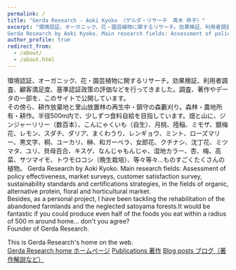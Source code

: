 ```yaml
---
permalink: /
title: "Gerda Research - Aoki Kyoko （ゲルダ・リサーチ　青木 恭子）"
excerpt: "環境認証、オーガニック、花・園芸植物に関するリサーチ。効果検証、利用者調査、顧客満足度、基準認証政策の評価などを行ってきました。調査、著作やデータの一部を、このサイトで公開しています。その傍ら、耕作放棄地と里山放置林の再生中・鎮守の森藪刈り。森林・農地所有・耕作。半径500m内で、少しずつ食料自給を目指しています。
Gerda Research by Aoki Kyoko. Main research fields: Assessment of policy effectiveness,  market surveys, customer satisfaction survey, sustainability standards and certifications strategies, in the fields of organic, alternative protein, floral and horticultural market. Besides, as a personal project, I have been tackling the rehabilitation of the abandoned farmlands and the neglected satoyama forests.It would be fantastic if you could produce even half of the foods you eat within a radius of 500 m around home...don't you agree?"
author_profile: true
redirect_from: 
  - /about/
  - /about.html
---
```


環境認証、オーガニック、花・園芸植物に関するリサーチ。効果検証、利用者調査、顧客満足度、基準認証政策の評価などを行ってきました。調査、著作やデータの一部を、このサイトで公開しています。  
その傍ら、耕作放棄地と里山放置林の再生中・鎮守の森藪刈り。森林・農地所有・耕作。半径500m内で、少しずつ食料自給を目指しています。畑と山に、ジンジャーリリー（数百本）、こんにゃくいも（自生）、月桃、陸稲、ミモザ、銀梅花、レモン、スダチ、ダリア、まくわうり、レンギョウ、ミント、ローズマリー、黒文字、桐、ユーカリ、榊、和ガーベラ、女郎花、クチナシ、沈丁花、ミツマタ、ユリ、貝母百合、キスゲ、なんじゃもんじゃ、湿地カラー、杏、梅、高菜、サツマイモ、トウモロコシ（晩生栽培）、等々等々...ものすごくたくさんの植物。
Gerda Research by Aoki Kyoko. Main research fields: Assessment of policy effectiveness,  market surveys, customer satisfaction survey, sustainability standards and certifications strategies, in the fields of organic, alternative protein, floral and horticultural market.   
Besides, as a personal project, I have been tackling the rehabilitation of the abandoned farmlands and the neglected satoyama forests.It would be fantastic if you could produce even half of the foods you eat within a radius of 500 m around home... don't you agree?   
Founder of Gerda Research.  
  
This is Gerda Research's home on the web.  
[Gerda Research home ホームページ](https://gerdaresearch.github.io)
[Publications 著作](https://gerdaresearch.github.io/publications)
[Blog posts ブログ（著作解説など）](https://gerdaresearch.github.io/year-archive)
